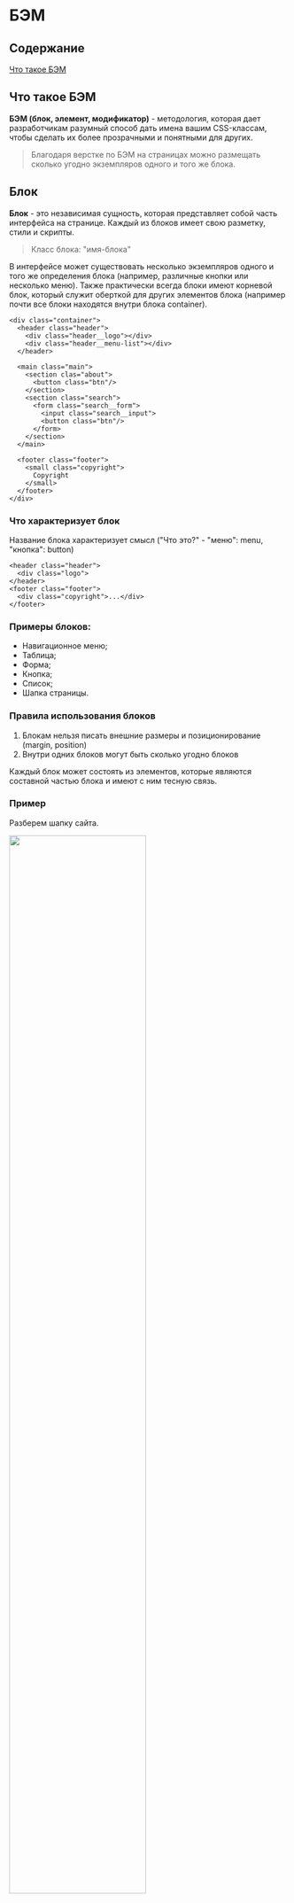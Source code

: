 # БЭМ

## Содержание
[Что такое БЭМ](#modifier)
## <a name="what-bem"></a> Что такое БЭМ
**БЭМ (блок, элемент, модификатор)** - методология, которая дает разработчикам разумный способ дать имена вашим CSS-классам,
чтобы сделать их более прозрачными и понятными для других.

> Благодаря верстке по БЭМ на страницах можно размещать сколько угодно экземпляров одного и того же блока.

## Блок

**Блок** - это независимая сущность, которая представляет собой часть интерфейса на странице.
Каждый из блоков имеет свою разметку, стили и скрипты.

> Класс блока: "имя-блока"

В интерфейсе может существовать несколько экземпляров одного и того же определения блока (например, различные кнопки или несколько меню).
Также практически всегда блоки имеют корневой блок, который служит оберткой для других элементов блока (например почти все блоки находятся внутри блока container).

```
<div class="container">
  <header class="header">
    <div class="header__logo"></div>
    <div class="header__menu-list"></div>
  </header>

  <main class="main">
    <section clas="about">
      <button class="btn"/>
    </section>
    <section class="search">
      <form class="search__form">
        <input class="search__input">
        <button class="btn"/>
      </form>
    </section>
  </main>

  <footer class="footer">
    <small class="copyright">
      Copyright
    </small>
  </footer>
</div>
```

### Что характеризует блок
Название блока характеризует смысл ("Что это?" - "меню": menu, "кнопка": button)

```
<header class="header">
  <div class="logo">
</header>
<footer class="footer">
  <div class="copyright">...</div>
</footer>
```

### Примеры блоков:
- Навигационное меню;
- Таблица;
- Форма;
- Кнопка;
- Список;
- Шапка страницы.

### Правила использования блоков
1. Блокам нельзя писать внешние размеры и позиционирование (margin, position)
2. Внутри одних блоков могут быть сколько угодно блоков

Каждый блок может состоять из элементов, которые являются составной частью блока и имеют с ним тесную связь.

### Пример
Разберем шапку сайта.

<img src="./bem-block-example.png" style="width: 70%">

Здесь имеются 5 блоков:
- menu block;
- search block;
- auth block;
- logo block;
- head block.

Внутри head block мы можем двигать блоки как захотим. К примеру мы можем поменять блоки logo block и search block местами зная что внешний вид от этого не изменится в худшую сторону (из-за независимости блоков).

---

## Элемент
**Элемент** - часть блока, привязанная к нему семантически и функционально.

> Класс элемента: отделяется двойным подчеркиванием.<br>"имя-блока__имя-элемента".

Элементы не могут существовать за пределами блока, к которому принадлежат. **Не все блоки имеют элементы**.
```
<!-- Хорошо -->
<div class="about">
  <div class="about__inner">
    <div class="about__items"></div>
  </div>
</div>

<!-- Плохо: элемент находится не внутри своего блока -->
<div class="about__header"></div>
```

### Что характеризует элемент
Название элемента характеризует смысл («Что это?» — "пункт": item, "текст": text)

```
<form class="search-form">
  <!-- Хорошо -->
  <input class="search-form__input">

  <!-- Плохо: отвечает не отвечает на вопрос "Что это?" -->
  <button class="search-form__beauty"></button>
</form>
```

### Примеры элементов:
- Навигационное меню (блок), содержащее пункты меню (элементы);
- Таблица (блок), содержащая ячейки и заголовки (элементы);
- Форма (блок), содержащая поля ввода (элементы).

### Правила использования элементов
1. Элемент без блока существовать не может;
2. Могут вкладываться друг в друга;
3. Принадлежат только одному блоку;
4. Элемент — всегда часть блока, а не другого элемента. Это означает, что в названии элементов нельзя прописывать иерархию вида block__elem1__elem2.

```
<div class="about">
  <div class="about__inner">
    <!-- Плохо: элемент элемента не бывает-->
    <div class="about__inner__items"></div>
  </div>
</div>
```

### Пример
Разберем блок menu block.

<img src="./bem-element-example.png" style="width: 70%">

Здесь имеются 4 элемента

Вкладки (Tab 1, Tab 2, Tab 3, Tab 4) принадлежат menu block и не могут использоваться вне блока!

---

## <a name="modifier"></a> Модификатор
**Модификатор** - сущность, которая определяет внешний вид, состояние и поведение элемента или блока. Модификатор может задаваться как блоку, так и элементу.

> Класс модификатора: отделяют от имени блока или элемента двойным дефисом (--)<br>"имя-блока--значение-модификатора" ИЛИ<br>"имя-блока__имя-элемента--значение-модификатора" ИЛИ<br>"имя-блока__имя-элемента--имя-модификатора--значение-модификатора".

Для одного элемента допускается использование нескольких модификаторов, если они представляют разные свойства. **Модификатор нельзя использовать самостоятельно**.
```
<button class="button button--active">...</button>

<div class="card card--theme-transparent">
  <div class="card__header"></div>
  <div class="card__content"></div>
</div>
```

### Что характеризует модификатор
Название характеризует внежний вид "Какой размер?", "Какая тема?", к примеру:
- Внешний вид блока или элемента (danger, green, beauty);
- Состояние компонента (active, disabled, focused);
- Поведение .

### Виды модификаторов
1. Логические - Применяют, когда факт наличия модификатора важнее, чем его значение (visible: true или false, active, disabled и т.д.);
2. Ключ-значение - Используют в тех случаях, когда значение модификатора важно (size: large, medium, small, theme: winter, dark, light).

### Правила использования модификаторов
- Блоку или элементу нельзя одновременно присвоить разные значения модификатора.
- Модификатор нельзя использовать самостоятельно

```
<!-- Хорошо -->
<div class="card card--theme-transparent">
  <div class="card__header"></div>
  <div class="card__content"></div>
</div>

<!-- Плохо: используются два значения модификатора theme -->
<div class="card card--theme-transparent card--theme-dark">
  <div class="card__header"></div>
  <div class="card__content"></div>
</div>

<!-- Хорошо -->
<button class="button button--primary button--active">...</button>

<!-- Плохо: модификаторы используются без блока -->
<button class="button--primary button--active">...</button>
```

### Примеры модификаторов
- Навигационное меню (блок), содержащее пункты меню (элементы), один из пунктов меню активен (модификатор);
- Кнопки (блок), которых может быть несколько видов (модификаторы);
- Текст состояния (блок), у которого может быть несколько цветов (модификаторы)

### Пример
Разберем блок menu block. Он находится в шапке (сверху) и в подвале (снизу) страницы.

<img src="./bem-modifier-example.png" style="width: 70%">

Внешний вид верхнего и нижнего меню заметно отличается.

## Миксы

## Вложенность

## Структура полного имени

## Стили

## БЭМ и Vue

## (Бес)полезные ссылки
1. https://nicothin.pro/idiomatic-pre-CSS/#bem-elem - максимально короткое объяснение БЭМа
2. https://github.com/yoksel/common-words <br> https://github.com/nicothin/idiomatic-pre-CSS/blob/gh-pages/words_and_abbreviations.md - если сложно придумать название для класса